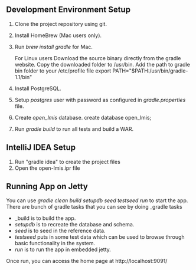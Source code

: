 Development Environment Setup
-----------------------------

1. Clone the project repository using git.
2. Install HomeBrew (Mac users only).
3. Run _brew install gradle_ for Mac. 

   For Linux users
   Download the source binary directly from the gradle website.
   Copy the downloaded folder to /usr/bin. Add the path to gradle bin folder to your /etc/profile file
   export PATH="$PATH:/usr/bin/gradle-1.1/bin"

4. Install PostgreSQL.
5. Setup _postgres_ user with password as configured in _gradle.properties_ file.
6. Create _open_lmis_ database.
	create database open_lmis;
7. Run _gradle build_ to run all tests and build a WAR.

IntelliJ IDEA Setup
-------------------
1. Run "gradle idea" to create the project files
2. Open the open-lmis.ipr file


Running App on Jetty
---------------------
You can use _gradle clean build setupdb seed testseed run_ to start the app.
There are bunch of gradle tasks that you can see by doing _gradle tasks
* _build is to build the app.
* _setupdb_ is to recreate the database and schema.
* _seed_ is to seed in the reference data.
* _testseed_ puts in some test data which can be used to browse through basic functionality in the system.
* _run_ is to run the app in embedded jetty.

Once run, you can access the home page at http://localhost:9091/
